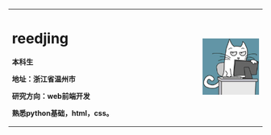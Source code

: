 <table border="0">
  <tr>
    <td width="75%">
      <h1>reedjing</h1>
      <p><b>本科生</b></p>
      <p><b>地址：浙江省温州市</b></p>
      <p><b>研究方向：web前端开发</b></p>
      <p><b>熟悉python基础，html，css。</b></p>
    </td>
    <td width="25%">
      <img src="/timg (1).jfif" width="100%"
    </td>
  </tr>
</table>
